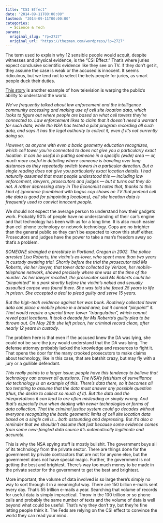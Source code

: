 ```yaml
---
title: "CSI Effect"
date: "2014-09-11T00:00:00"
lastmod: "2014-09-11T00:00:00"
categories:
  - Science & Tech
params:
  original_slug: "?p=2727"
  original_url: "https://thezman.com/wordpress/?p=2727"
---
```


The term used to explain why 12 sensible people would acquit, despite
witnesses and physical evidence, is the “CSI Effect.” That’s where
juries expect conclusive scientific evidence like they see on TV. If
they don’t get it, they assume the case is weak or the accused is
innocent. It seems ridiculous, but we tend not to select the bets people
for juries, as smart people duck their duties.

<a
href="https://www.techdirt.com/articles/20140908/04435128452/turns-out-cell-phone-location-data-is-not-even-close-to-accurate-everyone-falls-it.shtml"
rel="noopener noreferrer" target="_blank">This story</a> is another
example of how television is warping the public’s ability to understand
the world.

*We’ve frequently talked about law enforcement and the intelligence
community accessing and making use of cell site location data, which
looks to figure out where people are based on what cell towers they’re
connected to. Law enforcement likes to claim that it doesn’t need a
warrant for such data, while the NSA has tested a pilot program
recording all such data, and says it has the legal authority to collect
it, even if it’s not currently doing so.*

*However, as anyone with even a basic geometry education recognizes,
which cell tower you’re connected to does not give you a particularly
exact location. It can be useful in putting someone in a specific (wide)
area — or, much more useful in detailing where someone is traveling over
long distances as they repeatedly switch towers in a particular
direction. But a single reading does not give you particularly exact
location details. I had naturally assumed that most people understood
this — including law enforcement, lawyers, prosecutors and judges — but
it turns out they do not. A rather depressing story in The Economist
notes that, thanks to this kind of ignorance (combined with bogus cop
shows on TV that pretend cell site data is good for pinpointing
locations), cell site location data is frequently used to convict
innocent people.*

We should not expect the average person to understand how their gadgets
work. Probably 90% of people have no understanding of their car’s engine
and that technology has been with us for a long time. It is also much
easier than cell phone technology or network technology. Cops are no
brighter than the general public so they can’t be expected to know this
stuff either. Prosecutors and judges have the power to take a man’s
freedom away so that’s a problem.

*SOMEONE strangled a prostitute in Portland, Oregon in 2002. The police
arrested Lisa Roberts, the victim’s ex-lover, who spent more than two
years in custody awaiting trial. Shortly before the trial the prosecutor
told Ms Roberts, via her lawyer, that tower data collected by Verizon,
her mobile-telephone network, showed precisely where she was at the time
of the murder. As her lawyer recalled, the prosecutor said Ms Roberts
could be “pinpointed” in a park shortly before the victim’s naked and
sexually assaulted corpse was found there. She was told she faced 25
years to life in prison. She accepted a deal to plead guilty and serve
15 years.*

*But the high-tech evidence against her was bunk. Routinely collected
tower data can place a mobile phone in a broad area, but it cannot
“pinpoint” it. That would require a special three-tower “triangulation”,
which cannot reveal past locations. It took a decade for Ms Roberts’s
guilty plea to be thrown out. On May 28th she left prison, her criminal
record clean, after nearly 12 years in custody.*

The problem here is that even if the accused knew the DA was lying, she
could not be sure the jury would understand that the DA was lying. The
defense attorney probably lacked the knowledge and resources to fight
it. That opens the door for the many crooked prosecutors to make claims
about technology, like in this case, that are batshit crazy, but may fly
with a jury or a gullible defendant.

*This really points to a larger issue: people have this tendency to
believe that technology can answer all questions. The NSA’s fetishism of
surveillance via technology is an example of this. There’s data there,
so it becomes all too tempting to assume that the data must answer any
possible question (thus, the desire to collect so much of it). But the
data and the interpretations it can lead to are often misleading or
simply wrong. And that’s especially true when dealing with newer
technologies or forms of data collection. That the criminal justice
system could go decades without everyone recognizing the basic geometric
limits of cell site location data based on a single cell is… both
astounding and depressing. But it’s also a reminder that we shouldn’t
assume that just because some evidence comes from some new-fangled data
source it’s automatically legitimate and accurate.*

This is why the NSA spying stuff is mostly bullshit. The government buys
all of its technology from the private sector. There are things done for
the government by private contractors that are not for anyone else, but
the government does not have special magic. Further, the government is
not getting the best and brightest. There’s way too much money to be
made in the private sector for the government to get the best and
brightest.

More important, the volume of data involved is so large there’s simply
no way to sort through it in a meaningful way. There are 150 billion
e-mails sent every day. That’s 55 trillion e-mails a year. Searching
that volume of records for useful data is simply impractical. Throw in
the 100 trillion or so phone calls and probably the same number of texts
and the volume of data is well beyond what could be useful. That’s why
they don’t try, but they’re fine letting people think it. The Feds are
relying on the CSI effect to convince the world they can read your mind.
